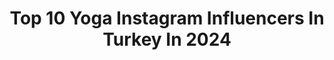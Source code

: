 ---
title: Top 10 Yoga Instagram Influencers In Turkey In 2024
description: >-
  Find top yoga Instagram influencers in Turkey in 2024. Most popular hashtags: #yoga #love #reels #yogapractice.
platform: Instagram
hits: 150
text_top: Analyze the top-rated Instagram influencers on inBeat.
text_bottom: Our database has 150 Instagram influencers like this in Turkey for you to pitch.
profiles:
  - username: "tugceinam"
    fullname: >-
      Tuğçe İnam
    bio: >-
      Yoga🔮 📍Yoga Alliance Onaylı 200 ve 300 Saatlik Uzmanlık Programları @myottoyoga
    location: "Turkey"
    followers: 22437
    engagement: 559
    commentsToLikes: 0.042956
    id: ck135h0bs1dfb0i1961jxkwc4
    verified: false
    hashtags: "#libernovus, #yoga, #cgjung, #yinyoga"
  - username: "aysekoroglu"
    fullname: >-
      Ayşe Köroğlu
    bio: >-
      Plantlab 1-2 Raw Cuisine& Culinary Nutrition Dylan Werner YOGA 200 HTT Functional Medicine Coach / IFM İsbirlikleri icin ayseozgurkoroglu@gmail.com
    location: "Turkey"
    followers: 136999
    engagement: 353
    commentsToLikes: 0.012335
    id: ck15u5hd0li6f0i198cccjdpk
    verified: false
    hashtags: "#lisboa, #reels, #lisbon, #portugal"
  - username: "nurayuzunbayiryoga"
    fullname: >-
      Nuray Uzunbayır
    bio: >-
      🌿 Yoga Eğitmeni 🌿 🔸️Ryt 280 Yogakioo 🔸️ 🌿 Fly Yoga (aeriel yoga) Eğitmeni 🌿 🔸️Yacep🔸️ 🔸Onlıne Özel & Grup yoga dersleri icin mesaj atabilirsin🔸
    location: "Turkey"
    followers: 15692
    engagement: 341
    commentsToLikes: 0.017995
    id: ckaoxx96of5c90i78jy8yut6h
    verified: false
    hashtags: "#nature, #fashiongram, #flowers, #namaste"
  - username: "zeynaum"
    fullname: >-
      Zeynep Tokuş Yılmaztürk
    bio: >-
      ZeynAum 🕉 Yoga,Acroyoga teacher 🧘🏽‍♀️ @tapasbarre
    location: "Turkey"
    followers: 117520
    engagement: 336
    commentsToLikes: 0.058385
    id: ck0w6fr2q8crw0i19n8e4ixuv
    verified: false
    hashtags: "#yogaeveryday, #yogapractice, #yoga, #yogainspiration"
  - username: "guzellik_hemsiresi"
    fullname: >-
      Dilek ESEN
    bio: >-
      Ebe,Yazar,Yoga eğitmeni,Jaas uygulayıcısıyım.Hayatınızı kolaylaştıracak öneriler paylaşıyorum Pr:dilekbilgicesen@gmail.com @birkurtsevdimkitap 52025
    location: "Turkey"
    followers: 210235
    engagement: 284
    commentsToLikes: 0.063125
    id: ck0uemvkjlsir0i19gcg3jc4l
    verified: false
    hashtags: "#kad, #uzunsa, #kapal, #girne"
  - username: "duygusirkinti"
    fullname: >-
      Duygu Sırkıntı
    bio: >-
      foodengineer 👩‍🔬 #traveler & #fashionlover 🌍✈👗👠💄👜 sociallatin & tango 💃& yoga 🧘‍♀️ &🏋‍♀️🏊🏻‍♀️🏃‍♀️🚴‍♀️🤸‍♀️ collaboration 👉🏻Dm İstanbul📍
    location: "Turkey"
    followers: 12303
    engagement: 232
    commentsToLikes: 0.074447
    id: ckap6ntsdgomq0i78eai70fnp
    verified: false
    hashtags: "#microinfluencer, #photography, #influencer, #red"
  - username: "fulyasenasarigul"
    fullname: >-
      Sénia
    bio: >-
      Bu profilde herhangi bir kaygı güdülmemektedir. #Yogainstructor #Model 📩 fulyassarigul@gmail.com Lawyer Founder @yogabythenature @eventmag Priv club
    location: "Turkey"
    followers: 12476
    engagement: 220
    commentsToLikes: 0.018517
    id: ckf5rsdl1dr300j23fegcln8j
    verified: false
    hashtags: "#healthyfood, #healthylife, #healthylifestyle, #shooting"
  - username: "berivanaslansungur"
    fullname: >-
      Berivan Aslan Sungur
    bio: >-
      Yin Yoga 🌱 Kendime Annelik 🌱İşlevsel Yaklaşım 🌱Yoga Anatomisi 🌱Meditasyon 🌱 Yoga Felsefesi 🌱 Sinir sistemine somatik pratikler 🌱hapaka.com
    location: "Turkey"
    followers: 23068
    engagement: 268
    commentsToLikes: 0.043242
    id: ck0w4q1n7ztww0i19lvz3kf2w
    verified: false
    hashtags: "#iremseckisi, #berivanaslansungurileyoga, #yinyoga, #yan"
  - username: "cetincetintas"
    fullname: >-
      Çetin Çetintaş
    bio: >-
      Yoga⚡️Author 📚 Biologist 🐉 @yogakiooturkiye @yogakioodergi @kiooretreatcenter @yogakiooyayinlari •10. Kitabım Duyguların Efendisi satışta👇🏻işbirliği
    location: "Turkey"
    followers: 1012581
    engagement: 156
    commentsToLikes: 0.017638
    id: ck0u6qx1l2ncd0i19hp9sphks
    verified: false
    hashtags: "#yoga, #yogakioo, #satsang, #yogakioofestival"
  - username: "mislingoksoy"
    fullname: >-
      Mişlin Göksoy Türker
    bio: >-
      ॐ || 👁 learning, living & sharing yoga 🤍 @yogawithmishka @mishkadigitalstudio
    location: "Turkey"
    followers: 6975
    engagement: 246
    commentsToLikes: 0.021761
    id: ck9habl8ebx6z0j78fzhdtv8s
    verified: false
    hashtags: "#yogini, #yoga, #love, #yogi"
---